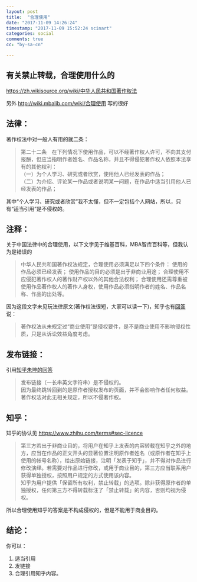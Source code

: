 ```yaml
---
layout: post
title:  "合理使用"
date: "2017-11-09 14:26:24"
timestamp: "2017-11-09 15:52:24 scinart"
categories: social
comments: true
cc: "by-sa-cn"

---
```


## 有关禁止转载，合理使用什么的

  <https://zh.wikisource.org/wiki/中华人民共和国著作权法>

  另外 <http://wiki.mbalib.com/wiki/合理使用> 写的很好

## 法律：

  著作权法中对一般人有用的就二条：

  > 第二十二条　在下列情况下使用作品，可以不经著作权人许可，不向其支付报酬，但应当指明作者姓名、作品名称，并且不得侵犯著作权人依照本法享有的其他权利：  
  > （一）为个人学习、研究或者欣赏，使用他人已经发表的作品；  
  > （二）为介绍、评论某一作品或者说明某一问题，在作品中适当引用他人已经发表的作品；

  其中“个人学习、研究或者欣赏”我不太懂，但不一定包括个人网站，所以，只有“适当引用”是不侵权的。

## 注释：

  关于中国法律中的合理使用，以下文字见于维基百科，MBA智库百科等，但我认为是错误的

  > 中华人民共和国著作权法规定，合理使用必须满足以下四个条件： 使用的作品必须已经发表； 使用作品的目的必须是出于非商业用途； 合理使用不应侵犯著作权人的著作财产权以外的其他合法权利； 合理使用还需尊重被使用作品著作权人的著作人身权，使用作品必须指明作者的姓名、作品名称、作品的出处等。 

  因为这段文字未见玩法律原文(著作权法很短，大家可以读一下)，知乎也有[回答](https://www.zhihu.com/question/54967268/answer/142039719)说：

  > 著作权法从未规定过“商业使用”是侵权要件，是不是商业使用不影响侵权性质，只是从诉讼效益角度考虑。

## 发布链接：

  引用[知乎朱坤的回答](https://www.zhihu.com/question/55353308/answer/144390235)

  > 发布链接（一长串英文字符串）是不侵权的。  
  > 因为最终跳转回到的是原作者授权发布的页面，并不会影响作者任何权益。  
  > 著作权法对此无相关规定，所以不侵著作权。

## 知乎：

  知乎的协认见 <https://www.zhihu.com/terms#sec-licence>
  > 第三方若出于非商业目的，将用户在知乎上发表的内容转载在知乎之外的地方，应当在作品的正文开头的显著位置注明原作者姓名（或原作者在知乎上使用的帐号名称），给出原始链接，注明「发表于知乎」，并不得对作品进行修改演绎。若需要对作品进行修改，或用于商业目的，第三方应当联系用户获得单独授权，按照用户规定的方式使用该内容。  
  > 知乎为用户提供「保留所有权利，禁止转载」的选项。除非获得原作者的单独授权，任何第三方不得转载标注了「禁止转载」的内容，否则均视为侵权。

  所以合理使用知乎的答案是不构成侵权的，但是不能用于商业目的。

## 结论：

  你可以：

  1. 适当引用
  2. 发链接
  3. 合理引用知乎内容。

